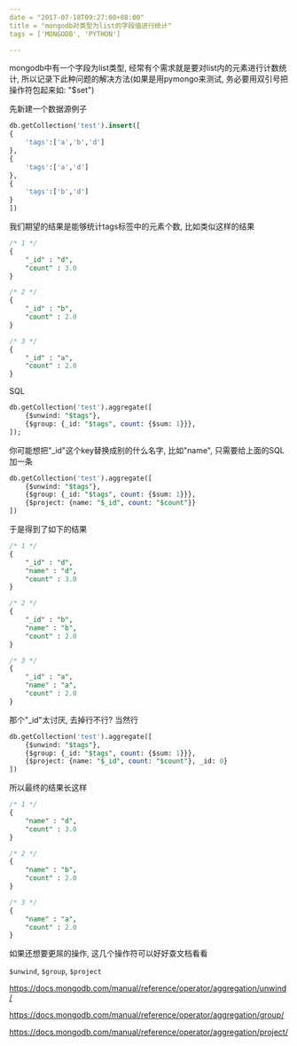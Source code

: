 ```yaml
---
date = "2017-07-18T09:27:00+08:00"
title = "mongodb对类型为list的字段值进行统计"
tags = ['MONGODB', 'PYTHON']

---
```


mongodb中有一个字段为list类型, 经常有个需求就是要对list内的元素进行计数统计, 所以记录下此种问题的解决方法(如果是用pymongo来测试, 务必要用双引号把操作符包起来如: "$set")

先新建一个数据源例子

```sql
db.getCollection('test').insert([
{
    'tags':['a','b','d']
},
{
    'tags':['a','d']
},
{
    'tags':['b','d']
}
])
```

我们期望的结果是能够统计tags标签中的元素个数, 比如类似这样的结果

```sql
/* 1 */
{
    "_id" : "d",
    "count" : 3.0
}

/* 2 */
{
    "_id" : "b",
    "count" : 2.0
}

/* 3 */
{
    "_id" : "a",
    "count" : 2.0
}
```

SQL

```sql
db.getCollection('test').aggregate([
    {$unwind: "$tags"},
    {$group: {_id: "$tags", count: {$sum: 1}}},
]);
```

你可能想把"_id"这个key替换成别的什么名字, 比如"name", 只需要给上面的SQL加一条

```sql
db.getCollection('test').aggregate([
    {$unwind: "$tags"},
    {$group: {_id: "$tags", count: {$sum: 1}}},
    {$project: {name: "$_id", count: "$count"}}
])
```

于是得到了如下的结果

```sql
/* 1 */
{
    "_id" : "d",
    "name" : "d",
    "count" : 3.0
}

/* 2 */
{
    "_id" : "b",
    "name" : "b",
    "count" : 2.0
}

/* 3 */
{
    "_id" : "a",
    "name" : "a",
    "count" : 2.0
}
```

那个"_id"太讨厌, 去掉行不行? 当然行

```sql
db.getCollection('test').aggregate([
    {$unwind: "$tags"},
    {$group: {_id: "$tags", count: {$sum: 1}}},
    {$project: {name: "$_id", count: "$count"}, _id: 0}
])
```

所以最终的结果长这样

```sql
/* 1 */
{
    "name" : "d",
    "count" : 3.0
}

/* 2 */
{
    "name" : "b",
    "count" : 2.0
}

/* 3 */
{
    "name" : "a",
    "count" : 2.0
}
```

如果还想要更屌的操作, 这几个操作符可以好好查文档看看

`$unwind`, `$group`, `$project`

https://docs.mongodb.com/manual/reference/operator/aggregation/unwind/

https://docs.mongodb.com/manual/reference/operator/aggregation/group/

https://docs.mongodb.com/manual/reference/operator/aggregation/project/